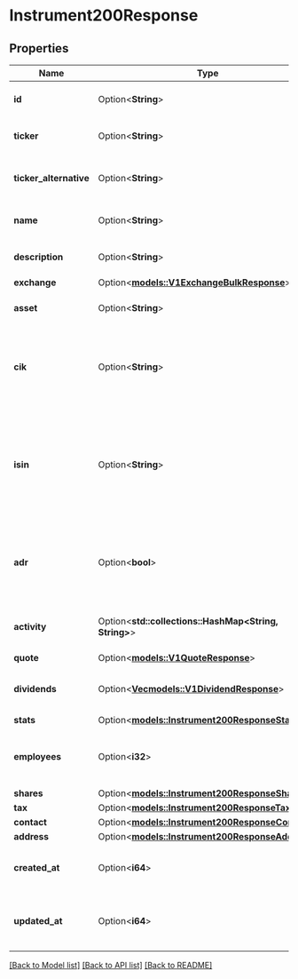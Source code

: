 # Instrument200Response

## Properties

Name | Type | Description | Notes
------------ | ------------- | ------------- | -------------
**id** | Option<**String**> | Id is the unique identifier for the security. | [optional]
**ticker** | Option<**String**> | Ticker is the unique identifier for the security. | [optional]
**ticker_alternative** | Option<**String**> | TickerAlternative is the alternative identifier for the security. | [optional]
**name** | Option<**String**> | Name is the name of the security. | [optional]
**description** | Option<**String**> | Description is the description of the security. | [optional]
**exchange** | Option<[**models::V1ExchangeBulkResponse**](v1ExchangeBulkResponse.md)> |  | [optional]
**asset** | Option<**String**> | Asset is the asset class of the security. | [optional]
**cik** | Option<**String**> | CIK is the Central Index Key (CIK) is a number used to identify the filings of a business. | [optional]
**isin** | Option<**String**> | ISIN is the International Securities Identification Number (ISIN) is a code that uniquely identifies a specific securities issue. | [optional]
**adr** | Option<**bool**> | ADR is a boolean value that indicates if the security is an American Depositary Receipt. | [optional]
**activity** | Option<**std::collections::HashMap<String, String>**> | Activity is a map of activities that the security is involved in. | [optional]
**quote** | Option<[**models::V1QuoteResponse**](v1QuoteResponse.md)> |  | [optional]
**dividends** | Option<[**Vec<models::V1DividendResponse>**](v1DividendResponse.md)> | Dividends is a list of dividends that the security has paid. | [optional]
**stats** | Option<[**models::Instrument200ResponseStats**](Instrument_200_response_stats.md)> |  | [optional]
**employees** | Option<**i32**> | Employees is the number of employees that the company has. | [optional]
**shares** | Option<[**models::Instrument200ResponseShares**](Instrument_200_response_shares.md)> |  | [optional]
**tax** | Option<[**models::Instrument200ResponseTax**](Instrument_200_response_tax.md)> |  | [optional]
**contact** | Option<[**models::Instrument200ResponseContact**](Instrument_200_response_contact.md)> |  | [optional]
**address** | Option<[**models::Instrument200ResponseAddress**](Instrument_200_response_address.md)> |  | [optional]
**created_at** | Option<**i64**> | CreatedAt is the time at which the instrument was created. | [optional]
**updated_at** | Option<**i64**> | UpdatedAt is the time at which the instrument was last updated. | [optional]

[[Back to Model list]](../README.md#documentation-for-models) [[Back to API list]](../README.md#documentation-for-api-endpoints) [[Back to README]](../README.md)


